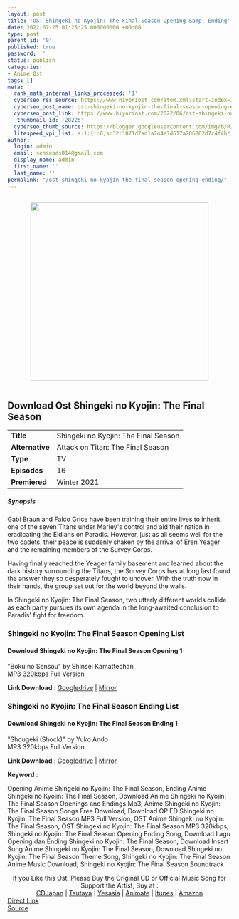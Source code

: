 ```yaml
---
layout: post
title: 'OST Shingeki no Kyojin: The Final Season Opening &amp; Ending'
date: 2022-07-25 01:25:25.000000000 +00:00
type: post
parent_id: '0'
published: true
password: ''
status: publish
categories:
- Anime Ost
tags: []
meta:
  rank_math_internal_links_processed: '1'
  cyberseo_rss_source: https://www.hiyoriost.com/atom.xml?start-index=1
  cyberseo_post_name: ost-shingeki-no-kyojin-the-final-season-opening-ending
  cyberseo_post_link: https://www.hiyoriost.com/2022/06/ost-shingeki-no-kyojin-final-season.html
  _thumbnail_id: '28226'
  cyberseo_thumb_source: https://blogger.googleusercontent.com/img/b/R29vZ2xl/AVvXsEjZAjAhJIFyCB2PDanLNvEkImDNQ4gDpMLTbpVXmxw_XtvBmeHy7DmCtQSRkVG8xsUuTYo-7noqRAAShsueFeYCuR5Jcl8Ijv1AiWH_Km7AAKEwAq3IYnB5BQSR93jsXZl9bIIXiuuvkgXm_YxEL4C2vUuCKzl9Eu8ObRp_1j0L69JXnrD0HkMdHpUN/s400/bx110277-qDRIhu50PXzz.jpg
  litespeed_vpi_list: a:1:{i:0;s:32:"071d7ad1a244e7d617a206862d7c4f4b";}
author:
  login: admin
  email: senseads014@gmail.com
  display_name: admin
  first_name: ''
  last_name: ''
permalink: "/ost-shingeki-no-kyojin-the-final-season-opening-ending/"
---
```

<div class="separator" style="clear: both"><a href="https://blogger.googleusercontent.com/img/b/R29vZ2xl/AVvXsEjZAjAhJIFyCB2PDanLNvEkImDNQ4gDpMLTbpVXmxw_XtvBmeHy7DmCtQSRkVG8xsUuTYo-7noqRAAShsueFeYCuR5Jcl8Ijv1AiWH_Km7AAKEwAq3IYnB5BQSR93jsXZl9bIIXiuuvkgXm_YxEL4C2vUuCKzl9Eu8ObRp_1j0L69JXnrD0HkMdHpUN/s652/bx110277-qDRIhu50PXzz.jpg" style="display: block;padding: 1em 0;text-align: center"><img alt border="0" data-original-height="652" data-original-width="460" height="400" src="{{ site.baseurl }}/assets/2022/07/bx110277-qDRIhu50PXzz.jpg" /></a></div>
<div class="judulanime">
<h2>Download Ost Shingeki no Kyojin: The Final Season</h2>
</div>
<div class="info2" id="Info">
<table>
<tbody>
<tr>
<td class="tablex"><b>Title </b></td>
<td>Shingeki no Kyojin: The Final Season</td>
</tr>
<tr>
<td class="tablex"><b>Alternative </b></td>
<td>Attack on Titan: The Final Season</td>
</tr>
<tr>
<td class="tablex"><b>Type </b></td>
<td>TV</td>
</tr>
<tr>
<td class="tablex"><b>Episodes </b></td>
<td>16</td>
</tr>
<tr>
<td class="tablex"><b>Premiered </b></td>
<td>Winter 2021</td>
</tr>
</tbody>
</table>
</div>
<div class="sinopsis">
<h5>Synopsis</h5>
</div>
<div class="deskripsi">
<p>Gabi Braun and Falco Grice have been training their entire lives to inherit one of the seven Titans under Marley's control and aid their nation in eradicating the Eldians on Paradis. However, just as all seems well for the two cadets, their peace is suddenly shaken by the arrival of Eren Yeager and the remaining members of the Survey Corps.</p>
<p>Having finally reached the Yeager family basement and learned about the dark history surrounding the Titans, the Survey Corps has at long last found the answer they so desperately fought to uncover. With the truth now in their hands, the group set out for the world beyond the walls.</p>
<p>In Shingeki no Kyojin: The Final Season, two utterly different worlds collide as each party pursues its own agenda in the long-awaited conclusion to Paradis' fight for freedom.</p>
</div>
<div class="listz">
<h3>Shingeki no Kyojin: The Final Season Opening List</h3>
</div>
<div class="listz3">
<div class="listz1">
<h4>Download Shingeki no Kyojin: The Final Season Opening 1</h4>
</div>
<div class="listz2">"Boku no Sensou" by Shinsei Kamattechan<br />MP3 320kbps Full Version
<p><b>Link Download</b> : <a href="https://drive.google.com/file/d/18Gy0vFiAyG43zR8PVDba3PIIj_OJl-YV/view?usp=drivesdk" target="_blank" rel="noopener">Googledrive</a> | <a href="https://mir.cr/MO5WBXIR" rel="nofollow noopener" target="_blank">Mirror</a></p>
</div>
</div>
<div class="listz">
<h3>Shingeki no Kyojin: The Final Season Ending List</h3>
</div>
<div class="listz3">
<div class="listz1">
<h4>Download Shingeki no Kyojin: The Final Season Ending 1</h4>
</div>
<div class="listz2">"Shougeki (Shock)" by Yuko Ando<br />MP3 320kbps Full Version
<p><b>Link Download</b> : <a href="https://drive.google.com/file/d/1xJuDc-gLLp57DPzwlvYP2rf7rUCGu0oO/view?usp=drivesdk" target="_blank" rel="noopener">Googledrive</a> | <a href="https://mir.cr/1LI0LQYY" rel="nofollow noopener" target="_blank">Mirror</a></p>
</div>
</div>
<p><b>Keyword</b> :
<div class="tagser">Opening Anime Shingeki no Kyojin: The Final Season, Ending Anime Shingeki no Kyojin: The Final Season, Download Anime Shingeki no Kyojin: The Final Season Openings and Endings Mp3, Anime Shingeki no Kyojin: The Final Season Songs Free Download, Download OP ED Shingeki no Kyojin: The Final Season MP3 Full Version, OST Anime Shingeki no Kyojin: The Final Season, OST Shingeki no Kyojin: The Final Season MP3 320kbps, Shingeki no Kyojin: The Final Season Opening Ending Song, Download Lagu Opening dan Ending Shingeki no Kyojin: The Final Season, Download Insert Song Anime Shingeki no Kyojin: The Final Season, Download Shingeki no Kyojin: The Final Season Theme Song, Shingeki no Kyojin: The Final Season Anime Music Download, Shingeki no Kyojin: The Final Season Soundtrack</div>
<p> 
<div class="buycd" align="center">If you Like this Ost, Please Buy the Original CD or Official Music Song for Support the Artist, Buy at : <br /><a href="https://www.cdjapan.co.jp/" target="_blank" rel="noopener">CDJapan</a> | <a href="https://shop.tsutaya.co.jp/" target="_blank" rel="noopener">Tsutaya</a> | <a href="https://www.yesasia.com/" target="_blank" rel="noopener">Yesasia</a> | <a href="https://www.animate-onlineshop.jp/" target="_blank" rel="noopener">Animate</a> | <a href="https://www.apple.com/jp/itunes" target="_blank" rel="noopener">Itunes</a> | <a href="https://amazon.co.jp/" target="_blank" rel="noopener">Amazon</a>
</div>
<div class="divbtn"> <a href="https://handymansurrender.com/fihup8buzv?key=94550f7ce39444073321dde3b8782f97" class="btn"><i class="fa fa-download"></i> Direct Link</a> <br /><a href="https://www.hiyoriost.com/2022/06/ost-shingeki-no-kyojin-final-season.html">Source</a> </div>
